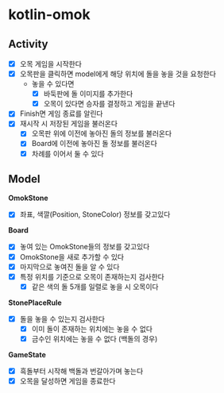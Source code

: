 # kotlin-omok

## Activity

- [x] 오목 게임을 시작한다
- [x] 오목판을 클릭하면 model에게 해당 위치에 돌을 놓을 것을 요청한다
    - 놓을 수 있다면
        - [x] 바둑판에 돌 이미지를 추가한다
        - [x] 오목이 있다면 승자를 결정하고 게임을 끝낸다
- [x] Finish면 게임 종료를 알린다
- [x] 재시작 시 저장된 게임을 불러온다
  - [x] 오목판 위에 이전에 놓아진 돌의 정보를 불러온다
  - [x] Board에 이전에 놓아진 돌 정보를 불러온다
  - [x] 차례를 이어서 둘 수 있다

## Model

**OmokStone**

- [x] 좌표, 색깔(Position, StoneColor) 정보를 갖고있다

**Board**

- [x] 놓여 있는 OmokStone들의 정보를 갖고있다
- [x] OmokStone을 새로 추가할 수 있다
- [x] 마지막으로 놓여진 돌을 알 수 있다
- [x] 특정 위치를 기준으로 오목이 존재하는지 검사한다
    - [x] 같은 색의 돌 5개를 일렬로 놓을 시 오목이다

**StonePlaceRule**

- [x] 돌을 놓을 수 있는지 검사한다
    - [x] 이미 돌이 존재하는 위치에는 놓을 수 없다
    - [x] 금수인 위치에는 놓을 수 없다 (백돌의 경우)

**GameState**

- [x] 흑돌부터 시작해 백돌과 번갈아가며 놓는다
- [x] 오목을 달성하면 게임을 종료한다